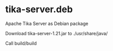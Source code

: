 # tika-server.deb
Apache Tika Server as Debian package

Download tika-server-1.21.jar to ./usr/share/java/

Call build/build
